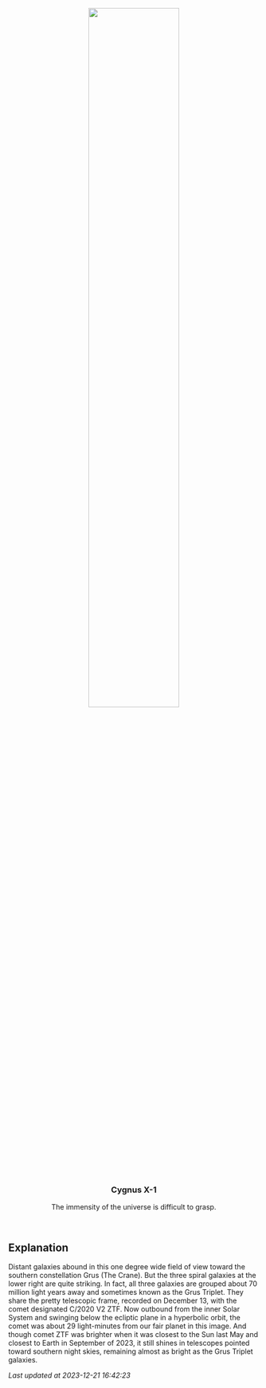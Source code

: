 <p align='center'>
  <img src='https://apod.nasa.gov/apod/image/2312/C2020_V2_ZTF_CHILESCOPE_DEBartlett1024.jpg' width='60%' />
    <h3 align="center">Cygnus X-1</h3>
    <p align="center">The immensity of the universe is difficult to grasp.</p>
</p>
<br/>

Explanation
--
Distant galaxies abound in this one degree wide field of view toward the southern constellation Grus (The Crane). But the three spiral galaxies at the lower right are quite striking. In fact, all three galaxies are grouped about 70 million light years away and sometimes known as the Grus Triplet. They share the pretty telescopic frame, recorded on December 13, with the comet designated C/2020 V2 ZTF. Now outbound from the inner Solar System and swinging below the ecliptic plane in a hyperbolic orbit, the comet was about 29 light-minutes from our fair planet in this image. And though comet ZTF was brighter when it was closest to the Sun last May and closest to Earth in September of 2023, it still shines in telescopes pointed toward southern night skies, remaining almost as bright as the Grus Triplet galaxies.


*Last updated at 2023-12-21 16:42:23*
